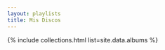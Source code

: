 ```yaml
---
layout: playlists
title: Mis Discos
---
```


<!-- listed from _data/albums.yaml -->
{% include collections.html list=site.data.albums  %}
